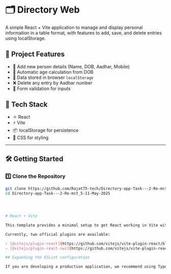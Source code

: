 # 🗂️ Directory Web

A simple React + Vite application to manage and display personal information in a table format, with features to add, save, and delete entries using localStorage.

## 🚀 Project Features

- 📄 Add new person details (Name, DOB, Aadhar, Mobile)
- 📆 Automatic age calculation from DOB
- 💾 Data stored in browser `localStorage`
- ❌ Delete any entry by Aadhar number
- 🧾 Form validation for inputs

## 🧰 Tech Stack

- ⚛️ React
- ⚡ Vite
- 📦 localStorage for persistence
- 🎨 CSS for styling

---

## 🛠️ Getting Started

### 1️⃣ Clone the Repository

```bash
git clone https://github.com/Rajat75-tech/Directory-app-Task---2-Re-mct_5-11-May-2025.git
cd Directory-app-Task---2-Re-mct_5-11-May-2025




# React + Vite

This template provides a minimal setup to get React working in Vite with HMR and some ESLint rules.

Currently, two official plugins are available:

- [@vitejs/plugin-react](https://github.com/vitejs/vite-plugin-react/blob/main/packages/plugin-react) uses [Babel](https://babeljs.io/) for Fast Refresh
- [@vitejs/plugin-react-swc](https://github.com/vitejs/vite-plugin-react/blob/main/packages/plugin-react-swc) uses [SWC](https://swc.rs/) for Fast Refresh

## Expanding the ESLint configuration

If you are developing a production application, we recommend using TypeScript with type-aware lint rules enabled. Check out the [TS template](https://github.com/vitejs/vite/tree/main/packages/create-vite/template-react-ts) for information on how to integrate TypeScript and [`typescript-eslint`](https://typescript-eslint.io) in your project.
